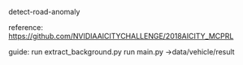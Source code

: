 detect-road-anomaly

reference:
https://github.com/NVIDIAAICITYCHALLENGE/2018AICITY_MCPRL

guide:
run extract_background.py
run main.py
->data/vehicle/result